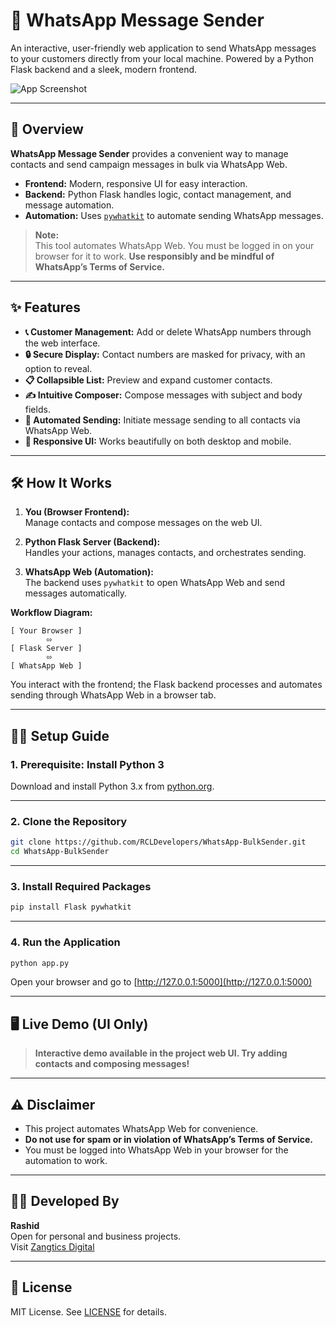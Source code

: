 # 📲 WhatsApp Message Sender

An interactive, user-friendly web application to send WhatsApp messages to your customers directly from your local machine. Powered by a Python Flask backend and a sleek, modern frontend.

![App Screenshot](https://placehold.co/600x450/e2e8f0/334155?text=App+Screenshot)

---

## 🚀 Overview

**WhatsApp Message Sender** provides a convenient way to manage contacts and send campaign messages in bulk via WhatsApp Web.  
- **Frontend:** Modern, responsive UI for easy interaction.
- **Backend:** Python Flask handles logic, contact management, and message automation.
- **Automation:** Uses [`pywhatkit`](https://pypi.org/project/pywhatkit/) to automate sending WhatsApp messages.

> **Note:**  
> This tool automates WhatsApp Web. You must be logged in on your browser for it to work.
> **Use responsibly and be mindful of WhatsApp’s Terms of Service.**

---

## ✨ Features

- **📞 Customer Management:** Add or delete WhatsApp numbers through the web interface.
- **🔒 Secure Display:** Contact numbers are masked for privacy, with an option to reveal.
- **📋 Collapsible List:** Preview and expand customer contacts.
- **✍️ Intuitive Composer:** Compose messages with subject and body fields.
- **🚀 Automated Sending:** Initiate message sending to all contacts via WhatsApp Web.
- **📱 Responsive UI:** Works beautifully on both desktop and mobile.

---

## 🛠️ How It Works

1. **You (Browser Frontend):**  
   Manage contacts and compose messages on the web UI.

2. **Python Flask Server (Backend):**  
   Handles your actions, manages contacts, and orchestrates sending.

3. **WhatsApp Web (Automation):**  
   The backend uses `pywhatkit` to open WhatsApp Web and send messages automatically.

**Workflow Diagram:**

```
[ Your Browser ]
        ⬄
[ Flask Server ]
        ⬄
[ WhatsApp Web ]
```

You interact with the frontend; the Flask backend processes and automates sending through WhatsApp Web in a browser tab.

---

## 🧑‍💻 Setup Guide

### 1. Prerequisite: Install Python 3

Download and install Python 3.x from [python.org](https://python.org).

---

### 2. Clone the Repository

```bash
git clone https://github.com/RCLDevelopers/WhatsApp-BulkSender.git
cd WhatsApp-BulkSender
```

---

### 3. Install Required Packages

```bash
pip install Flask pywhatkit
```

---

### 4. Run the Application

```bash
python app.py
```

Open your browser and go to [http://127.0.0.1:5000](http://127.0.0.1:5000)

---

## 🖥️ Live Demo (UI Only)

> **Interactive demo available in the project web UI. Try adding contacts and composing messages!**

---

## ⚠️ Disclaimer

- This project automates WhatsApp Web for convenience.
- **Do not use for spam or in violation of WhatsApp’s Terms of Service.**
- You must be logged into WhatsApp Web in your browser for the automation to work.

---

## 🙋‍♂️ Developed By

**Rashid**  
Open for personal and business projects.  
Visit [Zangtics Digital](https://zangticsdigital.com/)

---

## 📄 License

MIT License. See [LICENSE](LICENSE) for details.
